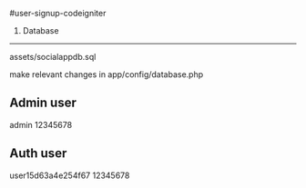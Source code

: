 #user-signup-codeigniter

1. Database
-------------
assets/socialappdb.sql

make relevant changes in app/config/database.php

Admin user
---------------
admin
12345678

Auth user
---------------
user15d63a4e254f67
12345678
